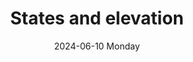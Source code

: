 ---
date:
- 2024-06-10 Monday
coverimage: ../assets/lists_icon_1710524790703_0.jpg
description: States and elevations available for [wonyoungjang.org]({{< ref "/" >}})
title: States and elevation
type: showcase/tokens
layout: states
---